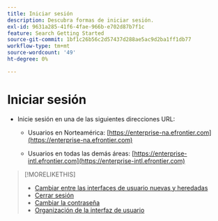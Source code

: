 ```yaml
---
title: Iniciar sesión
description: Descubra formas de iniciar sesión.
exl-id: 9631a285-41f6-4fae-966b-e702d87b7f1c
feature: Search Getting Started
source-git-commit: 1bf1c26b56c2d57437d288ae5ac9d2ba1ff1db77
workflow-type: tm+mt
source-wordcount: '49'
ht-degree: 0%

---
```


# Iniciar sesión

<!-- update with new info -->

<!--

You can sign in to Search, Social, & Commerce directly or from within Adobe Experience Cloud.

## Sign in directly

 -->

* Inicie sesión en una de las siguientes direcciones URL:

   * Usuarios en Norteamérica: [https://enterprise-na.efrontier.com](https://enterprise-na.efrontier.com)

   * Usuarios en todas las demás áreas: [https://enterprise-intl.efrontier.com](https://enterprise-intl.efrontier.com)

<!--

## Sign in from Adobe Experience Cloud

>[!NOTE]
>
>Your company must be provisioned in Adobe Experience Cloud, and you must have [linked your Experience Cloud account to a Search, Social, & Commerce account](https://experiencecloud.adobe.com/resources/help/es_ES/mcloud/organizations.html).

1. [Sign in to Adobe Experience Cloud](https://experienceleague.adobe.com/docs/core-services/interface/experience-cloud.html?lang=es#signin).

1. In the top menu, select ![Solution selector](/help/search-social-commerce/assets/menu-icon.png "Solution selector").

1. In the submenu, select **[!UICONTROL Advertising Cloud]**.

-->

>[!MORELIKETHIS]
>
>* [Cambiar entre las interfaces de usuario nuevas y heredadas](ui-switch.md)
>* [Cerrar sesión](sign-out.md)
>* [Cambiar la contraseña](/help/search-social-commerce/tools/password-change.md)
>* [Organización de la interfaz de usuario](user-interface.md)

